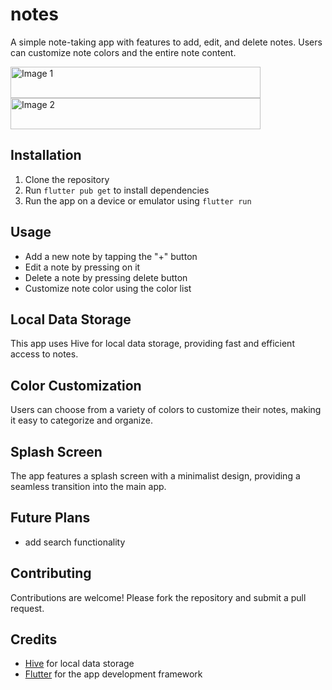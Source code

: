 # notes

A simple note-taking app with features to add, edit, and delete notes. Users can customize note colors and the entire note content.

<img src="https://github.com/moelhewehy7/notes-app/assets/130074772/4e017abd-0884-4c98-bad4-0d29122e32ff" alt="Image 1" height="50" width="400">
<img src="https://github.com/moelhewehy7/notes-app/assets/130074772/19f0e418-2bc6-418e-a27b-691b1e8ee89b" alt="Image 2" height="50" width="400">


## Installation

1. Clone the repository
2. Run `flutter pub get` to install dependencies
3. Run the app on a device or emulator using `flutter run`

## Usage

- Add a new note by tapping the "+" button
- Edit a note by pressing on it
- Delete a note by pressing delete button
- Customize note color using the color list

## Local Data Storage

This app uses Hive for local data storage, providing fast and efficient access to notes.

## Color Customization

Users can choose from a variety of colors to customize their notes, making it easy to categorize and organize.

## Splash Screen

The app features a splash screen with a minimalist design, providing a seamless transition into the main app.

## Future Plans

- add search functionality

## Contributing

Contributions are welcome! Please fork the repository and submit a pull request.

## Credits

- [Hive](https://docs.hivedb.dev/) for local data storage
- [Flutter](https://flutter.dev/) for the app development framework


